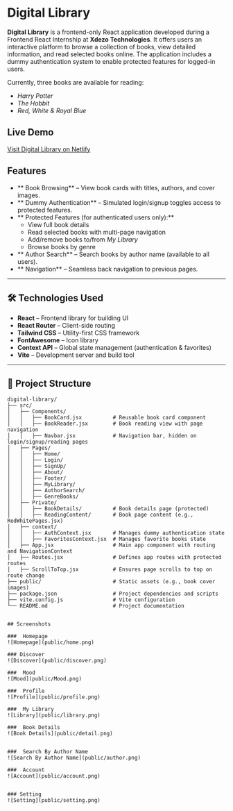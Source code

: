 # Digital Library

**Digital Library** is a frontend-only React application developed during a Frontend React Internship at **Xdezo Technologies**. It offers users an interactive platform to browse a collection of books, view detailed information, and read selected books online. The application includes a dummy authentication system to enable protected features for logged-in users.

Currently, three books are available for reading:  
- *Harry Potter*  
- *The Hobbit*  
- *Red, White & Royal Blue*

## Live Demo

[Visit Digital Library on Netlify](https://digital-library-books.netlify.app)


##  Features

- ** Book Browsing** – View book cards with titles, authors, and cover images.
- ** Dummy Authentication** – Simulated login/signup toggles access to protected features.
- ** Protected Features (for authenticated users only):**
  - View full book details
  - Read selected books with multi-page navigation
  - Add/remove books to/from *My Library*
  - Browse books by genre
- ** Author Search** – Search books by author name (available to all users).
- ** Navigation** – Seamless back navigation to previous pages.

---

## 🛠️ Technologies Used

- **React** – Frontend library for building UI
- **React Router** – Client-side routing
- **Tailwind CSS** – Utility-first CSS framework
- **FontAwesome** – Icon library
- **Context API** – Global state management (authentication & favorites)
- **Vite** – Development server and build tool

---

## 📂 Project Structure

```text
digital-library/
├── src/
│   ├── Components/
│   │   ├── BookCard.jsx          # Reusable book card component
│   │   ├── BookReader.jsx        # Book reading view with page navigation
│   │   ├── Navbar.jsx            # Navigation bar, hidden on login/signup/reading pages
│   ├── Pages/
│   │   ├── Home/
│   │   ├── Login/
│   │   ├── SignUp/
│   │   ├── About/
│   │   ├── Footer/
│   │   ├── MyLibrary/
│   │   ├── AuthorSearch/
│   │   ├── GenreBooks/
│   ├── Private/
│   │   ├── BookDetails/          # Book details page (protected)
│   │   ├── ReadingContent/       # Book page content (e.g., RedWhitePages.jsx)
│   ├── context/
│   │   ├── AuthContext.jsx       # Manages dummy authentication state
│   │   ├── FavoritesContext.jsx  # Manages favorite books state
│   ├── App.jsx                   # Main app component with routing and NavigationContext
│   ├── Routes.jsx                # Defines app routes with protected routes
│   ├── ScrollToTop.jsx           # Ensures page scrolls to top on route change
├── public/                       # Static assets (e.g., book cover images)
├── package.json                  # Project dependencies and scripts
├── vite.config.js                # Vite configuration
└── README.md                     # Project documentation


## Screenshots

###  Homepage
![Homepage](public/home.png)

### Discover 
![Discover](public/discover.png)

###  Mood 
![Mood](public/Mood.png)

###  Profile
![Profile](public/profile.png)

###  My Library
![Library](public/library.png)

###  Book Details
![Book Details](public/detail.png)


###  Search By Author Name
![Search By Author Name](public/author.png)

###  Account
![Account](public/account.png)


### Setting
![Setting](public/setting.png)



